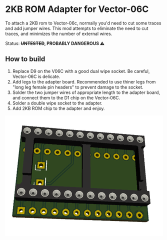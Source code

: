 # 2KB ROM Adapter for Vector-06C

To attach a 2KB rom to Vector-06c, normally you'd need to cut some traces and
add jumper wires. This mod attempts to eliminate the need to cut traces, and
minimizes the number of external wires.

Status: **~~UNTESTED~~, PROBABLY DANGEROUS ⚠️**

## How to build

1. Replace D9 on the V06C with a good dual wipe socket. Be careful, Vector-06C is delicate.
2. Add legs to the adapter board. Recommended to use thiner legs from "long leg female pin headers" to prevent damage to the socket.
3. Solder the two jumper wires of appropriate length to the adapter board, and connect them to the D1 chip on the Vector-06C.
4. Solder a double wipe socket to the adapter.
5. Add 2KB ROM chip to the adapter and enjoy.

![Vector-06C ROM Adapter](https://github.com/desaster/vector06c-rom-adapter/blob/master/v06c-rom-adapter-2KB/board.png?raw=true)
